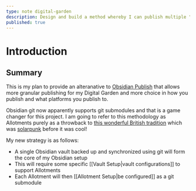 ```yaml
---
type: note digital-garden
description: Design and build a method whereby I can publish multiple "digital gardens" to public hosting from a single Obsidian Vault.
published: true
---
```

# Introduction
## Summary
This is my plan to provide an alteranative to [Obsidian Publish](https://obsidian.md/publish) that allows more granular publishing for my Digital Garden and more choice in how you publish and what platforms you publish to.

Obsidian git now apparently supports git submodules and that is a game changer for this project. I am going to refer to this methodology as Allotments purely as a throwback to [this wonderful British tradition](https://en.wikipedia.org/wiki/Allotment_(gardening)) which was [solarpunk](https://builtin.com/greentech/solarpunk) before it was cool!

My new strategy is as follows:

- A single Obsidian vault backed up and synchronized using git will form the core of my Obsidian setup
- This will require some specific [[Vault Setup|vault configurations]] to support Allotments
- Each Allotment will then [[Allotment Setup|be configured]] as a git submodule

